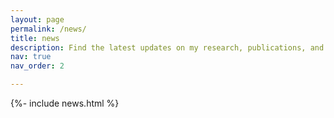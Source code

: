```yaml
---
layout: page
permalink: /news/
title: news
description: Find the latest updates on my research, publications, and events.
nav: true
nav_order: 2

---
```

<div class="post">
    <article>
        {%- include news.html %}
    </article>
</div>
